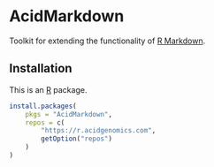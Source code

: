 # AcidMarkdown

Toolkit for extending the functionality of [R Markdown][].

## Installation

This is an [R][] package.

```r
install.packages(
    pkgs = "AcidMarkdown",
    repos = c(
        "https://r.acidgenomics.com",
        getOption("repos")
    )
)
```

[r markdown]: https://rmarkdown.rstudio.com/
[r]: https://www.r-project.org/
